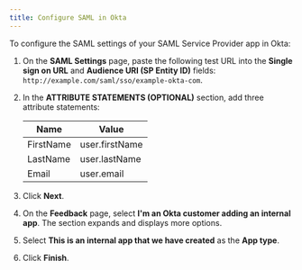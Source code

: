```yaml
---
title: Configure SAML in Okta
---
```

To configure the SAML settings of your SAML Service Provider app in Okta:

1.  On the **SAML Settings** page, paste the following test URL into the **Single sign on URL** and **Audience URI (SP Entity ID)** fields: `http://example.com/saml/sso/example-okta-com`.

2. In the **ATTRIBUTE STATEMENTS (OPTIONAL)** section, add three attribute statements:
    
    | Name                    | Value                     | 
    | ----------------------- | ------------------------- | 
    | FirstName               | user.firstName            | 
    | LastName                | user.lastName             |
    | Email                   | user.email                |

3. Click **Next**.

4. On the **Feedback** page, select **I'm an Okta customer adding an internal app**. The section expands and displays more options.

5. Select **This is an internal app that we have created** as the **App type**.

6. Click **Finish**.

<NextSectionLink/>